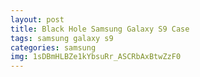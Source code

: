 ```yaml
---
layout: post
title: Black Hole Samsung Galaxy S9 Case
tags: samsung galaxy s9
categories: samsung
img: 1sDBmHLBZe1kYbsuRr_ASCRbAxBtwZzF0
---
```

